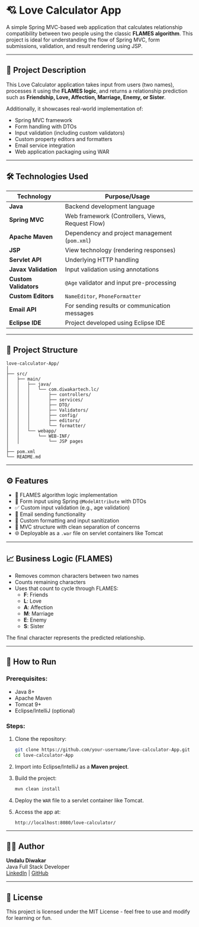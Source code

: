 # 💘 Love Calculator App

A simple Spring MVC-based web application that calculates relationship compatibility between two people using the classic **FLAMES algorithm**. This project is ideal for understanding the flow of Spring MVC, form submissions, validation, and result rendering using JSP.

---

## 📌 Project Description

This Love Calculator application takes input from users (two names), processes it using the **FLAMES logic**, and returns a relationship prediction such as **Friendship, Love, Affection, Marriage, Enemy, or Sister**.

Additionally, it showcases real-world implementation of:
- Spring MVC framework
- Form handling with DTOs
- Input validation (including custom validators)
- Custom property editors and formatters
- Email service integration
- Web application packaging using WAR

---

## 🛠️ Technologies Used

| Technology           | Purpose/Usage                                  |
|----------------------|-------------------------------------------------|
| **Java**             | Backend development language                    |
| **Spring MVC**       | Web framework (Controllers, Views, Request Flow)|
| **Apache Maven**     | Dependency and project management (`pom.xml`)   |
| **JSP**              | View technology (rendering responses)           |
| **Servlet API**      | Underlying HTTP handling                        |
| **Javax Validation** | Input validation using annotations              |
| **Custom Validators**| `@Age` validator and input pre-processing       |
| **Custom Editors**   | `NameEditor`, `PhoneFormatter`                  |
| **Email API**        | For sending results or communication messages   |
| **Eclipse IDE**      | Project developed using Eclipse IDE             |

---

## 📂 Project Structure

```
love-calculator-App/
│
├── src/
│   ├── main/
│   │   ├── java/
│   │   │   └── com.diwakartech.lc/
│   │   │       ├── controllers/
│   │   │       ├── services/
│   │   │       ├── DTO/
│   │   │       ├── Validators/
│   │   │       ├── config/
│   │   │       ├── editors/
│   │   │       └── formatter/
│   │   └── webapp/
│   │       └── WEB-INF/
│   │           └── JSP pages
│
├── pom.xml
└── README.md
```

---

## ⚙️ Features

- 🔢 FLAMES algorithm logic implementation
- 📝 Form input using Spring `@ModelAttribute` with DTOs
- ✅ Custom input validation (e.g., age validation)
- 📨 Email sending functionality
- 🧹 Custom formatting and input sanitization
- 🔁 MVC structure with clean separation of concerns
- 🌐 Deployable as a `.war` file on servlet containers like Tomcat

---

## 📈 Business Logic (FLAMES)

- Removes common characters between two names
- Counts remaining characters
- Uses that count to cycle through FLAMES:
  - **F**: Friends
  - **L**: Love
  - **A**: Affection
  - **M**: Marriage
  - **E**: Enemy
  - **S**: Sister

The final character represents the predicted relationship.

---

## 🚀 How to Run

### Prerequisites:
- Java 8+
- Apache Maven
- Tomcat 9+
- Eclipse/IntelliJ (optional)

### Steps:
1. Clone the repository:
   ```bash
   git clone https://github.com/your-username/love-calculator-App.git
   cd love-calculator-App
   ```

2. Import into Eclipse/IntelliJ as a **Maven project**.

3. Build the project:
   ```bash
   mvn clean install
   ```

4. Deploy the `WAR` file to a servlet container like Tomcat.

5. Access the app at:
   ```
   http://localhost:8080/love-calculator/
   ```

---

## 👨‍💻 Author

**Undalu Diwakar**  
Java Full Stack Developer  
[LinkedIn](#) | [GitHub](#)

---

## 📜 License

This project is licensed under the MIT License - feel free to use and modify for learning or fun.
